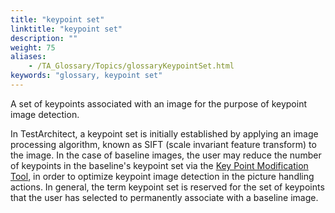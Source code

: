 ```yaml
--- 
title: "keypoint set"
linktitle: "keypoint set"
description: ""
weight: 75
aliases: 
    - /TA_Glossary/Topics/glossaryKeypointSet.html
keywords: "glossary, keypoint set"
---
```


A set of keypoints associated with an image for the purpose of keypoint image detection.

In TestArchitect, a keypoint set is initially established by applying an image processing algorithm, known as SIFT \(scale invariant feature transform\) to the image. In the case of baseline images, the user may reduce the number of keypoints in the baseline's keypoint set via the [Key Point Modification Tool](/TA_Help/Topics/ug_Key_point_modify_tool.html), in order to optimize keypoint image detection in the picture handling actions. In general, the term keypoint set is reserved for the set of keypoints that the user has selected to permanently associate with a baseline image.


